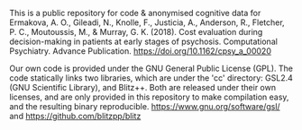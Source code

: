This is a public repository for code & anonymised cognitive data for Ermakova, A. O., Gileadi, N., Knolle, F., Justicia, A., Anderson, R., Fletcher, P. C., Moutoussis, M., & Murray, G. K. (2018). Cost evaluation during decision-making in patients at early stages of psychosis. Computational Psychiatry. Advance Publication. https://doi.org/10.1162/cpsy_a_00020

Our own code is provided under the GNU General Public License (GPL). 
The code statically links two libraries, which are under the 'cc' directory: GSL2.4 (GNU Scientific Library), and Blitz++. Both are released under their own licenses, and are only provided in this repository to make compilation easy, and the resulting binary reproducible.  https://www.gnu.org/software/gsl/ and https://github.com/blitzpp/blitz 

